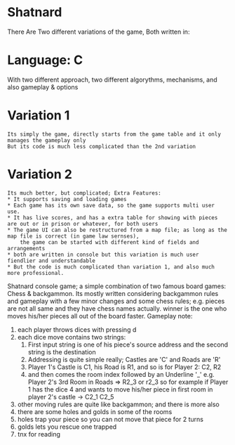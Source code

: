 # Shatnard
There Are Two different variations of the game, Both written in:
# Language: C
With two different approach, two different algorythms, mechanisms, and also gameplay & options
# Variation 1
    Its simply the game, directly starts from the game table and it only manages the gameplay only
    But its code is much less complicated than the 2nd variation

# Variation 2
    Its much better, but complicated; Extra Features:
    * It supports saving and loading games
    * Each game has its own save data, so the game supports multi user use.
    * It has live scores, and has a extra table for showing with pieces are out or in prison or whatever, for both users
    * The game UI can also be restructured from a map file; as long as the map file is correct (in game law sernses),
        the game can be started with different kind of fields and arrangements
    * both are written in console but this variation is much user fiendlier and understandable
    * But the code is much complicated than variation 1, and also much more professional.

Shatnard console game; a simple combination of two famous board games: Chess &amp; backgammon.
Its mostly written considering backgammon rules and gameplay with a few minor changes and some chess rules; e.g. pieces are not all same and they have chess names actually.
winner is the one who moves his/her pieces all out of the board faster.
Gameplay note:
1. each player throws dices with pressing d
2. each dice move contains two strings:
    1. First input string is one of his piece's source address and the second string is the destination
    2. Addressing is quite simple really; Castles are 'C' and Roads are 'R'
    3. Player 1's Castle is C1, his Road is R1, and so is for Player 2: C2, R2
    4. and then comes the room index followed by an Underline '_' e.g. Player 2's 3rd Room in Roads => R2_3 or r2_3
so for example if Player 1 has the dice 4 and wants to move his/her piece in first room in player 2's castle
-> C2_1 C2_5
3. other moving rules are quite like backgammon; and there is more also
4. there are some holes and golds in some of the rooms
5. holes trap your piece so you can not move that piece for 2 turns
6. golds lets you rescue one trapped
7. tnx for reading
